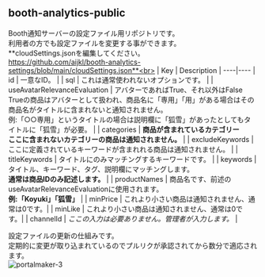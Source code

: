 ## booth-analytics-public
Booth通知サーバーの設定ファイル用リポジトリです。 <br> 
利用者の方でも設定ファイルを変更する事ができます。<br>
**cloudSettings.jsonを編集してください。<br>https://github.com/aijkl/booth-analytics-settings/blob/main/cloudSettings.json**<br>
| Key | Description |
----|---- 
| id | 一意なID。 |
| sql | これは通常使われないオプションです。 |
| useAvatarRelevanceEvaluation | アバターであればTrue、それ以外はFalse <br> Trueの商品はアバターとして扱われ、商品名に「専用」「用」がある場合はその商品名がタイトルに含まれないと通知されません。<br> 例:「○○専用」というタイトルの場合は説明欄に「狐雪」があったとしてもタイトルに「狐雪」が必要。 |
| categories | **商品が含まれているカテゴリー** <br> **ここに含まれないカテゴリーの商品は通知されません。** |
| excludeKeywords | ここに定義されているキーワードが含まれれる商品は通知されません。 |
| titleKeywords | タイトルにのみマッチングするキーワードです。 |
| keywords | タイトル、キーワード、タグ、説明欄にマッチングします。<br> **通常は商品IDのみ記述します。** |
| productNames | 商品名です、前述のuseAvatarRelevanceEvaluationに使用されます。<br> **例:「Koyuki」「狐雪」** |
| minPrice | これより小さい商品は通知されません、通常は0です。|
| minLike | これより小さい商品は通知されません、通常は0です。|
| channelId | *ここの入力は必要ありません。管理者が入力します。* |  

設定ファイルの更新の仕組みです。<br>
定期的に変更が取り込まれているのでプルリクが承認されてから数分で適応されます。<br>
![portalmaker-3](https://user-images.githubusercontent.com/51302983/129369641-0c17b441-72bd-4da6-92a8-b34b1e405265.png)

